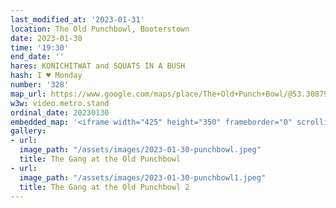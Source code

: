 ```yaml
---
last_modified_at: '2023-01-31'
location: The Old Punchbowl, Booterstown
date: 2023-01-30
time: '19:30'
end_date: ''
hares: KONICHITWAT and SQUATS IN A BUSH
hash: I ♥ Monday
number: '328'
map_url: https://www.google.com/maps/place/The+Old+Punch+Bowl/@53.308795,-6.1988204,17z/data=!3m1!4b1!4m5!3m4!1s0x486708d12d41fe7d:0xef093e37df90945e!8m2!3d53.308795!4d-6.1966317
w3w: video.metro.stand
ordinal_date: 20230130
embedded_map: '<iframe width="425" height="350" frameborder="0" scrolling="no" marginheight="0" marginwidth="0" src="https://www.openstreetmap.org/export/embed.html?bbox=-6.198067367076875%2C53.30807012288551%2C-6.195253729820252%2C53.30945960011216&amp;layer=mapnik&amp;marker=53.30876486715151%2C-6.196660548448563" style="border: 1px solid black"></iframe><br/><small><a href="https://www.openstreetmap.org/?mlat=53.30876&amp;mlon=-6.19666#map=19/53.30876/-6.19666">View Larger Map</a></small>'
gallery:
- url: 
  image_path: "/assets/images/2023-01-30-punchbowl.jpeg"
  title: The Gang at the Old Punchbowl
- url: 
  image_path: "/assets/images/2023-01-30-punchbowl1.jpeg"
  title: The Gang at the Old Punchbowl 2
---
```



